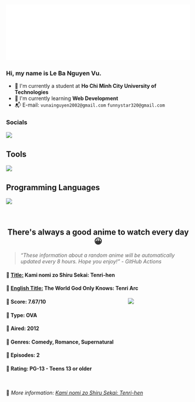 
<img src="svg/nai.svg" />

<br />

<h3>Hi, my name is <strong>Le Ba Nguyen Vu</strong>.</h3>

- 🏫 I'm currently a student at **Ho Chi Minh City University of Technologies**
- 👀 I'm currently learning **Web Development**
- 📬 E-mail: `vunainguyen2002@gmail.com` `funnystar320@gmail.com`


<h3>Socials</h3>
<a target="_blank" href="https://instagram.com/vu.le1352"><img src="https://img.shields.io/badge/Instagram-%23E4405F.svg?style=for-the-badge&logo=Instagram&logoColor=white" /></a>

<p>
  <h2>Tools</h2>
  <a href="https://skillicons.dev">
    <img src="https://skillicons.dev/icons?i=git,dotnet,mongodb,express,react,nodejs,bootstrap,tailwind,laravel,docker&theme=dark" />
  </a>

  <br />

  <h2>Programming Languages</h2>

  <a href="https://skillicons.dev">
    <img src="https://skillicons.dev/icons?i=javascript,typescript,html,css,cs,php&theme=dark" />
  </a>
</p>

<br />

<h2 align="center">There's always a good anime to watch every day 😀</h2>

<blockquote>
<i>
<q>These information about a random anime will be automatically updated every 8 hours. Hope you enjoy!</q> - GitHub Actions
</i>
</blockquote>

<h4>
  <strong>🥭 <u>Title:</u></strong> Kami nomi zo Shiru Sekai: Tenri-hen
</h4>

<h4>🌿 <u>English Title:</u> The World God Only Knows: Tenri Arc</h4>

<img align="right" width="170" src=https://cdn.myanimelist.net/images/anime/11/43359.jpg />

<h4>🌱 Score: 7.67/10</h4>

<h4>🌲 Type: OVA</h4>

<h4>🌴 Aired: 2012</h4>

<h4>🌵 Genres: Comedy, Romance, Supernatural</h4>

<h4>🥑 Episodes: 2</h4>

<h4>🍏 Rating: PG-13 - Teens 13 or older</h4>

<br />

🍂 *More information: [Kami nomi zo Shiru Sekai: Tenri-hen](https://myanimelist.net/anime/15117/Kami_nomi_zo_Shiru_Sekai__Tenri-hen)*
    